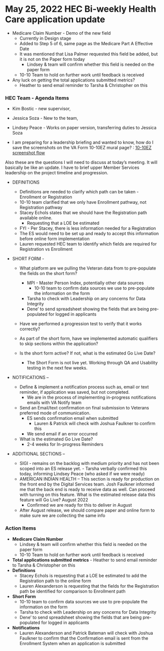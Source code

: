 # May 25, 2022 HEC Bi-weekly Health Care application update

- Medicare Claim Number - Demo of the new field
     - Currently in Design stage
     - Added to Step 5 of 6, same page as the Medicare Part A Effective Date
     - It was mentioned that Lisa Palmer requested this field be added, but it is not on the Paper form today
          - Lindsey & team will confirm whether this field is needed on the paper form
     - 10-10 Team to hold on further work until feedback is received
- Any luck on getting the total applications submitted metrics?
     - Heather to send email reminder to Tarsha & Christopher on this

### HEC Team - Agenda Items
- Kim Bostic - new supervisor, 
- Jessica Soza - New to the team, 
- Lindsey Peace - Works on paper version, transferring duties to Jessica Soza

- I am preparing for a leadership briefing and wanted to know, how do I save the screenshots on the VA Form 10-10EZ mural page? : [10-10EZ screenshot flow](https://gcc02.safelinks.protection.outlook.com/?url=https%3A%2F%2Fapp.mural.co%2Ft%2Fadhoccorporateworkspace2583%2Fm%2Fadhoccorporateworkspace2583%2F1632923531828%2F474bfdde942c22a0df26ad416a0b23e36b834d4a%3Fsender%3Du6ad375c1c8425e5bfec67027&data=04%7C01%7C%7Caf25b8f042cd467237ae08d997bd1b4d%7Ce95f1b23abaf45ee821db7ab251ab3bf%7C0%7C0%7C637707660726820620%7CUnknown%7CTWFpbGZsb3d8eyJWIjoiMC4wLjAwMDAiLCJQIjoiV2luMzIiLCJBTiI6Ik1haWwiLCJXVCI6Mn0%3D%7C1000&sdata=dk%2FIz5eg5ozGaZa4P0caP7sBN%2B4J2KCRK8vIqIWuJWk%3D&reserved=0)

Also these are the questions I will need to discuss at today’s meeting.  It will basically be like an update.  I have to brief upper Member Services leadership on the project timeline and progression.

- DEFINITIONS
     - Definitions are needed to clarify which path can be taken - Enrollment or Registration
     - 10-10 team clarified that we only have Enrollment pathway, not Registration pathway
     - Stacey Echols states that we should have the Registration path available online.
          - Requesting that a LOE be estimated
     - FYI - Per Stacey, there is less information needed for a Registration
     - The ES would need to be set up and ready to accept this information before online form implementation
     - Lauren requested HEC team to identify which fields are required for Registration vs Enrollment

- SHORT FORM -
     - What platform are we pulling the Veteran data from to pre-populate the fields on the short form?
          - MPI - Master Person Index, potentially other data sources
               - 10-10 team to confirm data sources we use to pre-populate the information on the form
          - Tarsha to check with Leadership on any concerns for Data Integrity
          - Dene’ to send spreadsheet showing the fields that are being pre-populated for logged in applicants

     - Have we performed a progression test to verify that it works correctly?
     - As part of the short form, have we implemented automatic qualifiers to skip sections within the application?
     - Is the short form active? If not, what is the estimated Go Live Date?
          - The Short Form is not live yet. Working through QA and Usability testing in the next few weeks.
     

- NOTIFICATIONS –
     - Define & implement a notification process such as, email or text reminder, if application was saved, but not completed.
          - We are in the process of implementing in-progress notifications emails with VA Notify team
     - Send an Email/text confirmation on final submission to Veterans preferred mode of communication.
          - ES sends confirmation email when submitted
               - Lauren & Patrick will check with Joshua Faulkner to confirm this
          - We send email if an error occurred
     - What is the estimated Go Live Date?
          - 2-4 weeks for In-progress Reminders

- ADDITIONAL SECTIONS –
     - SIGI - remains on the backlog with medium priority and has not been scoped into an ES release yet.
           - Tarsha verbally confirmed this today, informing Lindsey Peace (who asked if we were ready)
     - AMERICAN INDIAN HEALTH – This section is ready for production on the front end by the Digital Services team.  Josh Faulkner informed me that the back end is ready to receive data as well.  Can proceed with turning on this feature.  What is the estimated release data this feature will Go Live?  August 2022
          - Confirmed we are ready for this to deliver in August
     - After August release, we should compare paper and online form to make sure we are collecting the same info


### Action Items
- **Medicare Claim Number**
     - Lindsey & team will confirm whether this field is needed on the paper form
     - 10-10 Team to hold on further work until feedback is received
- **Total applications submitted metrics**
      - Heather to send email reminder to Tarsha & Christopher on this
- **Definitions**
     - Stacey Echols is requesting that a LOE be estimated to add the Registration path to the online form
     - Lauren Alexanderson is requesting that the fields for the Registration path be identified for comparison to Enrollment path
- **Short Form**
     - 10-10 team to confirm data sources we use to pre-populate the information on the form
     - Tarsha to check with Leadership on any concerns for Data Integrity
     - Dene’ to send spreadsheet showing the fields that are being pre-populated for logged in applicants
- **Notifications**
     - Lauren Alexanderson and Patrick Bateman will check with Joshua Faulkner to confirm that the Confirmation email is sent from the Enrollment System when an application is submitted
